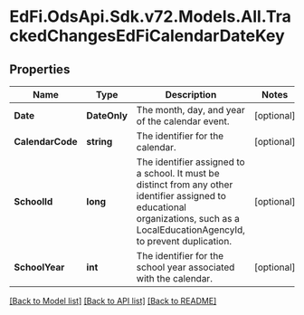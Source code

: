 # EdFi.OdsApi.Sdk.v72.Models.All.TrackedChangesEdFiCalendarDateKey

## Properties

Name | Type | Description | Notes
------------ | ------------- | ------------- | -------------
**Date** | **DateOnly** | The month, day, and year of the calendar event. | [optional] 
**CalendarCode** | **string** | The identifier for the calendar. | [optional] 
**SchoolId** | **long** | The identifier assigned to a school. It must be distinct from any other identifier assigned to educational organizations, such as a LocalEducationAgencyId, to prevent duplication. | [optional] 
**SchoolYear** | **int** | The identifier for the school year associated with the calendar. | [optional] 

[[Back to Model list]](../../README.md#documentation-for-models) [[Back to API list]](../../README.md#documentation-for-api-endpoints) [[Back to README]](../../README.md)

